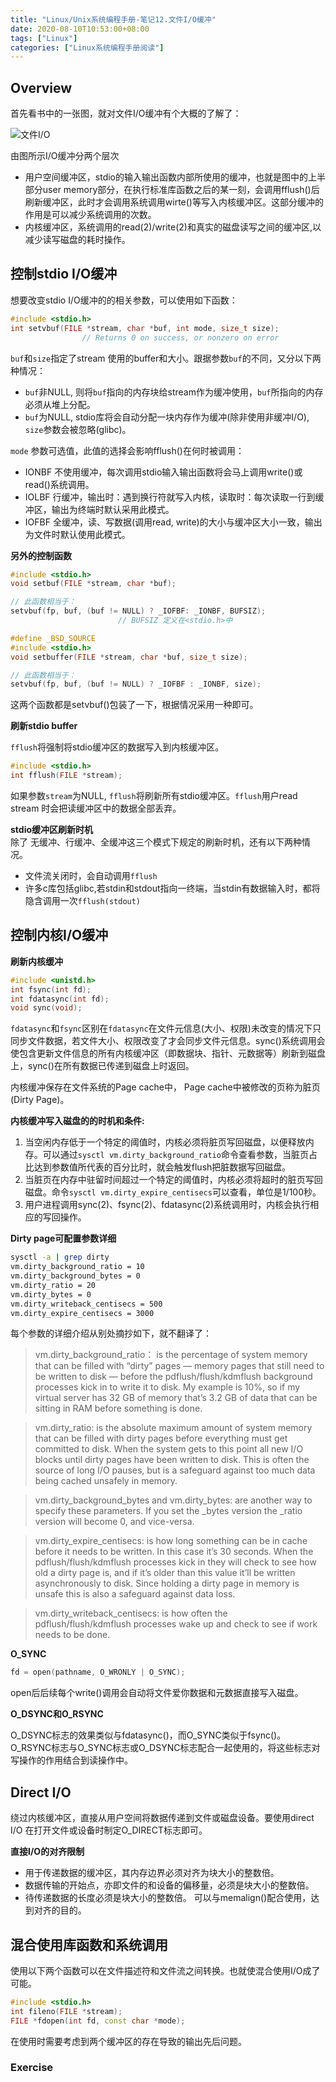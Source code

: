 ```yaml
---
title: "Linux/Unix系统编程手册-笔记12.文件I/O缓冲"
date: 2020-08-10T10:53:00+08:00
tags: ["Linux"]
categories: ["Linux系统编程手册阅读"]
---
```


## Overview

首先看书中的一张图，就对文件I/O缓冲有个大概的了解了：

![文件I/O](/img/the-linux-programming-interface-s12/summary_of_IO_buffering.png)

由图所示I/O缓冲分两个层次
- 用户空间缓冲区，stdio的输入输出函数内部所使用的缓冲，也就是图中的上半部分user memory部分，在执行标准库函数之后的某一刻，会调用fflush()后刷新缓冲区，此时才会调用系统调用wirte()等写入内核缓冲区。这部分缓冲的作用是可以减少系统调用的次数。
- 内核缓冲区，系统调用的read(2)/write(2)和真实的磁盘读写之间的缓冲区,以减少读写磁盘的耗时操作。

## 控制stdio I/O缓冲

想要改变stdio I/O缓冲的的相关参数，可以使用如下函数：

```cpp
#include <stdio.h>
int setvbuf(FILE *stream, char *buf, int mode, size_t size);
                // Returns 0 on success, or nonzero on error
```

`buf`和`size`指定了stream 使用的buffer和大小。跟据参数`buf`的不同，又分以下两种情况：
- `buf`非NULL, 则将`buf`指向的内存块给stream作为缓冲使用，`buf`所指向的内存必须从堆上分配。
- `buf`为NULL, stdio库将会自动分配一块内存作为缓冲(除非使用非缓冲I/O), `size`参数会被忽略(glibc)。

`mode` 参数可选值，此值的选择会影响fflush()在何时被调用：

- IONBF 不使用缓冲，每次调用stdio输入输出函数将会马上调用write()或read()系统调用。
- IOLBF 行缓冲，输出时：遇到换行符就写入内核，读取时：每次读取一行到缓冲区，输出为终端时默认采用此模式。
- IOFBF 全缓冲，读、写数据(调用read, write)的大小与缓冲区大小一致，输出为文件时默认使用此模式。

**另外的控制函数**  

```cpp
#include <stdio.h>
void setbuf(FILE *stream, char *buf);

// 此函数相当于：
setvbuf(fp, buf, (buf != NULL) ? _IOFBF: _IONBF, BUFSIZ);
                        // BUFSIZ 定义在<stdio.h>中
```

```cpp
#define _BSD_SOURCE
#include <stdio.h>
void setbuffer(FILE *stream, char *buf, size_t size);

// 此函数相当于：
setvbuf(fp, buf, (buf != NULL) ? _IOFBF : _IONBF, size);
```
这两个函数都是setvbuf()包装了一下，根据情况采用一种即可。

**刷新stdio buffer**

`fflush`将强制将stdio缓冲区的数据写入到内核缓冲区。

```cpp
#include <stdio.h>
int fflush(FILE *stream);
```

如果参数`stream`为NULL, `fflush`将刷新所有stdio缓冲区。`fflush`用户read stream 时会把读缓冲区中的数据全部丢弃。

**stdio缓冲区刷新时机**   
除了 无缓冲、行缓冲、全缓冲这三个模式下规定的刷新时机，还有以下两种情况。
- 文件流关闭时，会自动调用`fflush`
- 许多c库包括glibc,若stdin和stdout指向一终端，当stdin有数据输入时，都将隐含调用一次`fflush(stdout)`

## 控制内核I/O缓冲

**刷新内核缓冲**  
```cpp
#include <unistd.h>
int fsync(int fd);
int fdatasync(int fd);
void sync(void);
```
`fdatasync`和`fsync`区别在`fdatasync`在文件元信息(大小、权限)未改变的情况下只同步文件数据，若文件大小、权限改变了才会同步文件元信息。sync()系统调用会使包含更新文件信息的所有内核缓冲区（即数据块、指针、元数据等）刷新到磁盘上，sync()在所有数据已传递到磁盘上时返回。

内核缓冲保存在文件系统的Page cache中， Page cache中被修改的页称为脏页(Dirty Page)。 

**内核缓冲写入磁盘的的时机和条件:**  

1. 当空闲内存低于一个特定的阈值时，内核必须将脏页写回磁盘，以便释放内存。可以通过`sysctl vm.dirty_background_ratio`命令查看参数，当脏页占比达到参数值所代表的百分比时，就会触发flush把脏数据写回磁盘。
2. 当脏页在内存中驻留时间超过一个特定的阈值时，内核必须将超时的脏页写回磁盘。命令`sysctl vm.dirty_expire_centisecs`可以查看，单位是1/100秒。
3. 用户进程调用sync(2)、fsync(2)、fdatasync(2)系统调用时，内核会执行相应的写回操作。

**Dirty page可配置参数详细**
```sh
sysctl -a | grep dirty
vm.dirty_background_ratio = 10
vm.dirty_background_bytes = 0
vm.dirty_ratio = 20
vm.dirty_bytes = 0
vm.dirty_writeback_centisecs = 500
vm.dirty_expire_centisecs = 3000
```
每个参数的详细介绍从别处摘抄如下，就不翻译了：

> vm.dirty_background_ratio： is the percentage of system memory that can be filled with “dirty” pages — memory pages that still need to be written to disk — before the pdflush/flush/kdmflush background processes kick in to write it to disk. My example is 10%, so if my virtual server has 32 GB of memory that’s 3.2 GB of data that can be sitting in RAM before something is done.

> vm.dirty_ratio: is the absolute maximum amount of system memory that can be filled with dirty pages before everything must get committed to disk. When the system gets to this point all new I/O blocks until dirty pages have been written to disk. This is often the source of long I/O pauses, but is a safeguard against too much data being cached unsafely in memory.

> vm.dirty_background_bytes and vm.dirty_bytes: are another way to specify these parameters. If you set the _bytes version the _ratio version will become 0, and vice-versa.

> vm.dirty_expire_centisecs: is how long something can be in cache before it needs to be written. In this case it’s 30 seconds. When the pdflush/flush/kdmflush processes kick in they will check to see how old a dirty page is, and if it’s older than this value it’ll be written asynchronously to disk. Since holding a dirty page in memory is unsafe this is also a safeguard against data loss.

> vm.dirty_writeback_centisecs: is how often the pdflush/flush/kdmflush processes wake up and check to see if work needs to be done.

**O_SYNC**

```cpp
fd = open(pathname, O_WRONLY | O_SYNC);
```
open后后续每个write()调用会自动将文件爱你数据和元数据直接写入磁盘。

**O_DSYNC和O_RSYNC**

O_DSYNC标志的效果类似与fdatasync()，而O_SYNC类似于fsync()。  
O_RSYNC标志与O_SYNC标志或O_DSYNC标志配合一起使用的，将这些标志对写操作的作用结合到读操作中。

## Direct I/O

绕过内核缓冲区，直接从用户空间将数据传递到文件或磁盘设备。要使用direct I/O 在打开文件或设备时制定O_DIRECT标志即可。

**直接I/O的对齐限制**

- 用于传递数据的缓冲区，其内存边界必须对齐为块大小的整数倍。
- 数据传输的开始点，亦即文件的和设备的偏移量，必须是块大小的整数倍。
- 待传递数据的长度必须是块大小的整数倍。
可以与memalign()配合使用，达到对齐的目的。

## 混合使用库函数和系统调用

使用以下两个函数可以在文件描述符和文件流之间转换。也就使混合使用I/O成了可能。

```cpp
#include <stdio.h>
int fileno(FILE *stream);
FILE *fdopen(int fd, const char *mode);
```
在使用时需要考虑到两个缓冲区的存在导致的输出先后问题。

### Exercise

